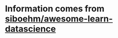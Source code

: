 # Information comes from [siboehm/awesome-learn-datascience](https://github.com/siboehm/awesome-learn-datascience)


